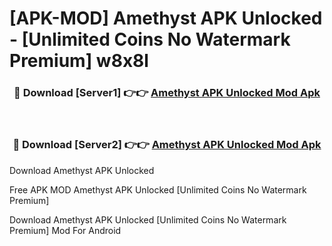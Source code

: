 # [APK-MOD] Amethyst APK Unlocked - [Unlimited Coins No Watermark Premium] w8x8l



<div align="center">
<h3>🔴 Download [Server1] 👉👉 <a href="https://momento.my/?title=Amethyst_APK_Unlocked">Amethyst APK Unlocked Mod Apk</a></h3><br>

<h3>🔴 Download [Server2] 👉👉 <a href="https://momento.my/?title=Amethyst_APK_Unlocked">Amethyst APK Unlocked Mod Apk</a></h3>
</div>



Download Amethyst APK Unlocked 

Free APK MOD Amethyst APK Unlocked [Unlimited Coins No Watermark Premium]

Download Amethyst APK Unlocked [Unlimited Coins No Watermark Premium] Mod For Android

